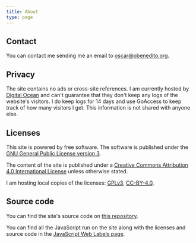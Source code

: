 ```yaml
---
title: About
type: page
---
```

## Contact

You can contact me sending me an email to [oscar@obenedito.org](mailto:oscar@obenedito.org).

## Privacy

The site contains no ads or cross-site references. I am currently hosted by [Digital Ocean](https://www.digitalocean.com/) and can't guarantee that they don't keep any logs of the website's visitors. I do keep logs for 14 days and use GoAccess to keep track of how many visitors I get. This information is not shared with anyone else.

## Licenses

This site is powered by free software. The software is published under the [GNU General Public License version 3](https://www.gnu.org/licenses/gpl-3.0.html).

The content of the site is published under a [Creative Commons Attribution 4.0 International License](https://creativecommons.org/licenses/by/4.0/) unless otherwise stated.

I am hosting local copies of the licenses: [GPLv3](/licenses/gpl-v3/), [CC-BY-4.0](/licenses/cc-by-4.0/).

## Source code

You can find the site's source code on [this repository](https://gitlab.com/oscarbenedito/obenedito.org/).

You can find all the JavaScript run on the site along with the licenses and source code in the [JavaScript Web Labels page](/jsweblabels/).
